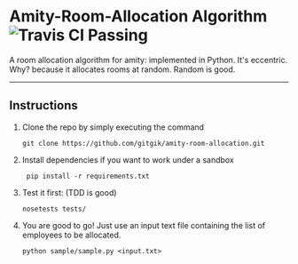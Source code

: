 # Amity-Room-Allocation Algorithm  ![Travis CI Passing](https://travis-ci.org/gitgik/amity-room-allocation.svg?branch=master)

A room allocation algorithm for amity: implemented in Python.
It's eccentric. Why? because it allocates rooms at random. Random is good.

---
## Instructions

1. Clone the repo by simply executing the command

	`` git clone https://github.com/gitgik/amity-room-allocation.git ``

2. Install dependencies if you want to work under a sandbox

	`` pip install -r requirements.txt``

3. Test it first: (TDD is good)

	`` nosetests tests/ ``

4. You are good to go! Just use an input text file containing the list of employees to be allocated.

	`` python sample/sample.py <input.txt> ``
